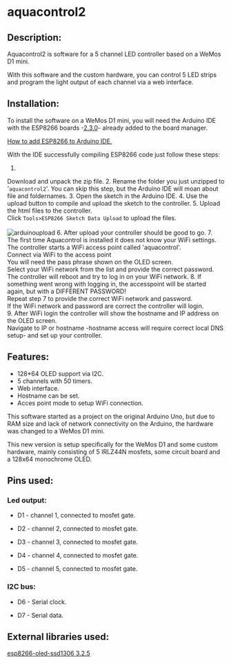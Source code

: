 # aquacontrol2

## Description:
Aquacontrol2 is software for a 5 channel LED controller based on a WeMos D1 mini.

With this software and the custom hardware, you can control 5 LED strips and program the light output of each channel via a web interface.


## Installation:
To install the software on a WeMos D1 mini, you will need the Arduino IDE with the ESP8266 boards -[2.3.0](https://github.com/esp8266/Arduino/releases/tag/2.3.0)- already added to the board manager.

[How to add ESP8266 to Arduino IDE.](http://wasietsmet.nl/esp8266/arduino-ide-1-8-1-setup-voor-esp8266/)

With the IDE successfully compiling ESP8266 code just follow these steps:

1.
Download and unpack the zip file.
2.
Rename the folder you just unzipped to '`aquacontrol2`'. You can skip this step, but the Arduino IDE will moan about file and foldernames.
3.
Open the sketch in the Arduino IDE.
4.
Use the upload button to compile and upload the sketch to the controller.
5.
Upload the html files to the controller.<br>
Click `Tools>ESP8266 Sketch Data Upload` to upload the files.<br><br>
![arduinoupload](https://cloud.githubusercontent.com/assets/24290108/23563262/367bfd80-0046-11e7-8170-59ab86d173d9.png) 
6.
After upload your controller should be good to go.
7.
The first time Aquacontrol is installed it does not know your WiFi settings.<br>
The controller starts a WiFi access point called 'aquacontrol'.<br>
Connect via WiFi to the access point <br>You will need the pass phrase shown on the OLED screen.<br>
Select your WiFi network from the list and provide the correct password.<br>
The controller will reboot and try to log in on your WiFi network.
8.
If something went wrong with logging in, the accesspoint will be started again, but with a DIFFERENT PASSWORD!<br>
Repeat step 7 to provide the correct WiFi network and password.<br>
If the WiFi network and password are correct the controller will login.<br>
9.
After WiFi login the controller will show the hostname and IP address on the OLED screen.<br>
Navigate to IP or hostname -hostname access will require correct local DNS setup- and set up your controller.

## Features:
- 128*64 OLED support via I2C. 
- 5 channels with 50 timers.
- Web interface.
- Hostname can be set.
- Acces point mode to setup WiFi connection.


This software started as a project on the original Arduino Uno, but due to RAM size and lack of network connectivity on the Arduino, the hardware was changed to a WeMos D1 mini.

This new version is setup specifically for the WeMos D1 and some custom hardware, mainly consisting of 5 IRLZ44N mosfets, some circuit board and a 128x64 monochrome OLED.

## Pins used:
### Led output:
- D1 - channel 1, connected to mosfet gate.

- D2 - channel 2, connected to mosfet gate.

- D3 - channel 3, connected to mosfet gate.

- D4 - channel 4, connected to mosfet gate.

- D5 - channel 5, connected to mosfet gate.

### I2C bus:
- D6 - Serial clock.

- D7 - Serial data.

## External libraries used:

[esp8266-oled-ssd1306 3.2.5](https://github.com/squix78/esp8266-oled-ssd1306/tree/3.2.5)

